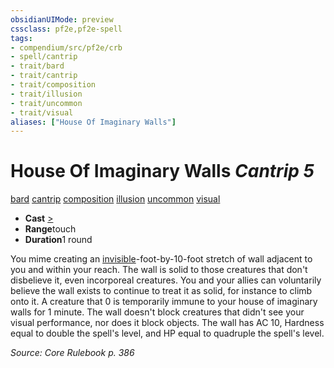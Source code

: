 ```yaml
---
obsidianUIMode: preview
cssclass: pf2e,pf2e-spell
tags:
- compendium/src/pf2e/crb
- spell/cantrip
- trait/bard
- trait/cantrip
- trait/composition
- trait/illusion
- trait/uncommon
- trait/visual
aliases: ["House Of Imaginary Walls"]
---
```

# House Of Imaginary Walls *Cantrip 5*   
[bard](../../rules/traits/bard.md)  [cantrip](../../rules/traits/cantrip.md)  [composition](../../rules/traits/composition.md)  [illusion](../../rules/traits/illusion.md)  [uncommon](../../rules/traits/uncommon.md)  [visual](../../rules/traits/visual.md)  

- **Cast** [>](../../rules/core-rulebook/chapter-9-playing-the-game.md#Actions "Single Action") 
- **Range**touch
- **Duration**1 round

You mime creating an [invisible](../../rules/conditions.md#Invisible)-foot-by-10-foot stretch of wall adjacent to you and within your reach. The wall is solid to those creatures that don't disbelieve it, even incorporeal creatures. You and your allies can voluntarily believe the wall exists to continue to treat it as solid, for instance to climb onto it. A creature that 0 is temporarily immune to your house of imaginary walls for 1 minute. The wall doesn't block creatures that didn't see your visual performance, nor does it block objects. The wall has AC 10, Hardness equal to double the spell's level, and HP equal to quadruple the spell's level.

*Source: Core Rulebook p. 386*